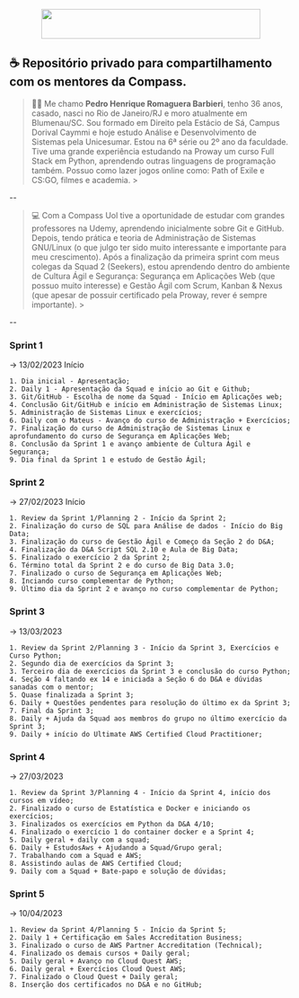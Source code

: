 <p align="center">
<img width="390" height="53" src="https://compasso.ninja/interno/images/CompassoUOL_Positivo_2021.png">
</p>

## ☕ Repositório privado para compartilhamento com os mentores da Compass.

> 👨‍🦲 Me chamo **Pedro Henrique Romaguera Barbieri**, tenho 36 anos, casado, nasci no Rio de Janeiro/RJ e moro atualmente em Blumenau/SC. Sou formado em Direito pela Estácio de Sá, Campus Dorival Caymmi e hoje estudo Análise e Desenvolvimento de Sistemas pela Unicesumar. Estou na 6ª série ou 2º ano da faculdade. Tive uma grande experiência estudando na Proway um curso Full Stack em Python, aprendendo outras linguagens de programação também. Possuo como lazer jogos online como: Path of Exile e CS:GO, filmes e academia. >

-- 

> 💻 Com a Compass Uol tive a oportunidade de estudar com grandes professores na Udemy, aprendendo inicialmente sobre Git e GitHub. Depois, tendo prática e teoria de Administração de Sistemas GNU/Linux (o que julgo ter sido muito interessante e importante para meu crescimento). Após a finalização da primeira sprint com meus colegas da Squad 2 (Seekers), estou aprendendo dentro do ambiente de Cultura Ágil e Segurança: Segurança em Aplicações Web (que possuo muito interesse) e Gestão Ágil com Scrum, Kanban & Nexus (que apesar de possuir certificado pela Proway, rever é sempre importante). >

--

### Sprint 1
-> 13/02/2023 Início

    1. Dia inicial - Apresentação;
    2. Daily 1 - Apresentação da Squad e início ao Git e Github;
    3. Git/GitHub - Escolha de nome da Squad - Início em Aplicações web;
    4. Conclusão Git/GitHub e início em Administração de Sistemas Linux;
    5. Administração de Sistemas Linux e exercícios;
    6. Daily com o Mateus - Avanço do curso de Administração + Exercícios;
    7. Finalização do curso de Administração de Sistemas Linux e aprofundamento do curso de Segurança em Aplicações Web;
    8. Conclusão da Sprint 1 e avanço ambiente de Cultura Ágil e Segurança;
    9. Dia final da Sprint 1 e estudo de Gestão Ágil;
    
### Sprint 2
-> 27/02/2023 Início

    1. Review da Sprint 1/Planning 2 - Início da Sprint 2;
    2. Finalização do curso de SQL para Análise de dados - Início do Big Data;
    3. Finalização do curso de Gestão Ágil e Começo da Seção 2 do D&A;
    4. Finalização da D&A Script SQL 2.10 e Aula de Big Data;
    5. Finalizado o exercício 2 da Sprint 2;
    6. Término total da Sprint 2 e do curso de Big Data 3.0;
    7. Finalizado o curso de Segurança em Aplicações Web;
    8. Inciando curso complementar de Python;
    9. Último dia da Sprint 2 e avanço no curso complementar de Python;

### Sprint 3
-> 13/03/2023

    1. Review da Sprint 2/Planning 3 - Início da Sprint 3, Exercícios e Curso Python;
    2. Segundo dia de exercícios da Sprint 3;
    3. Terceiro dia de exercícios da Sprint 3 e conclusão do curso Python;
    4. Seção 4 faltando ex 14 e iniciada a Seção 6 do D&A e dúvidas sanadas com o mentor;
    5. Quase finalizada a Sprint 3;
    6. Daily + Questões pendentes para resolução do último ex da Sprint 3;
    7. Final da Sprint 3;
    8. Daily + Ajuda da Squad aos membros do grupo no último exercício da Sprint 3;
    9. Daily + início do Ultimate AWS Certified Cloud Practitioner;

### Sprint 4
-> 27/03/2023

    1. Review da Sprint 3/Planning 4 - Início da Sprint 4, início dos cursos em vídeo;
    2. Finalizado o curso de Estatística e Docker e iniciando os exercícios;
    3. Finalizados os exercícios em Python da D&A 4/10;
    4. Finalizado o exercício 1 do container docker e a Sprint 4;
    5. Daily geral + daily com a squad;
    6. Daily + EstudosAws + Ajudando a Squad/Grupo geral;
    7. Trabalhando com a Squad e AWS;
    8. Assistindo aulas de AWS Certified Cloud;
    9. Daily com a Squad + Bate-papo e solução de dúvidas;

### Sprint 5
-> 10/04/2023
    
    1. Review da Sprint 4/Planning 5 - Início da Sprint 5;
    2. Daily 1 + Certificação em Sales Accreditation Business;
    3. Finalizado o curso de AWS Partner Accreditation (Technical); 
    4. Finalizado os demais cursos + Daily geral;
    5. Daily geral + Avanço no Cloud Quest AWS;
    6. Daily geral + Exercícios Cloud Quest AWS;
    7. Finalizado o Cloud Quest + Daily geral;
    8. Inserção dos certificados no D&A e no GitHub;

    
